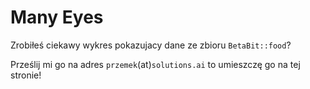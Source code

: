 # Many Eyes

Zrobiłeś ciekawy wykres pokazujacy dane ze zbioru `BetaBit::food`?

Prześlij mi go na adres `przemek`(at)`solutions.ai` to umieszczę go na tej stronie!
